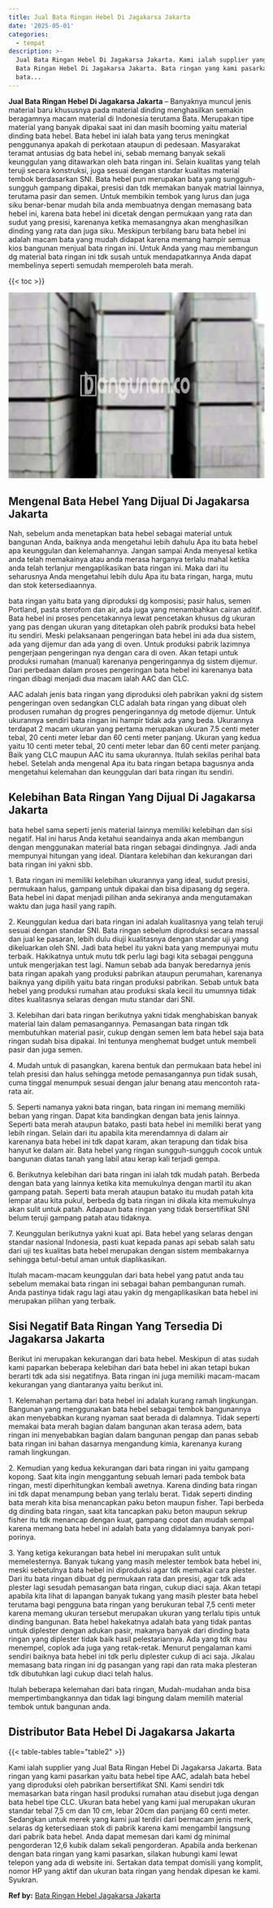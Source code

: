 ```yaml
---
title: Jual Bata Ringan Hebel Di Jagakarsa Jakarta
date: '2025-05-01'
categories:
  - tempat
description: >-
  Jual Bata Ringan Hebel Di Jagakarsa Jakarta. Kami ialah supplier yang Jual
  Bata Ringan Hebel Di Jagakarsa Jakarta. Bata ringan yang kami pasarkan yaitu
  bata...
---
```


**Jual Bata Ringan Hebel Di Jagakarsa Jakarta** – Banyaknya muncul jenis material baru khususnya pada material dinding menghasilkan semakin beragamnya macam material di Indonesia terutama Bata. Merupakan tipe material yang banyak dipakai saat ini dan masih booming yaitu material dinding bata hebel. Bata hebel ini ialah bata yang terus meningkat penggunanya apakah di perkotaan ataupun di pedesaan. Masyarakat teramat antusias dg bata hebel ini, sebab memang banyak sekali keunggulan yang ditawarkan oleh bata ringan ini. Selain kualitas yang telah teruji secara konstruksi, juga sesuai dengan standar kualitas material tembok berdasarkan SNI. Bata hebel pun merupakan bata yang sungguh-sungguh gampang dipakai, presisi dan tdk memakan banyak matrial lainnya, terutama pasir dan semen. Untuk membikin tembok yang lurus dan juga siku benar-benar mudah bila anda membuatnya dengan memasang bata hebel ini, karena bata hebel ini dicetak dengan permukaan yang rata dan sudut yang presisi, karenanya ketika memasangnya akan menghasilkan dinding yang rata dan juga siku. Meskipun terbilang baru bata hebel ini adalah macam bata yang mudah didapat karena memang hampir semua kios bangunan menjual bata ringan ini. Untuk Anda yang mau membangun dg material bata ringan ini tdk susah untuk mendapatkannya Anda dapat membelinya seperti semudah memperoleh bata merah.

{{< toc >}}

![Jual Bata Ringan Hebel Di Jagakarsa Jakarta](/images/jual-hebel-murah-23.png)

## Mengenal Bata Hebel Yang Dijual Di Jagakarsa Jakarta

Nah, sebelum anda menetapkan bata hebel sebagai material untuk bangunan Anda, baiknya anda mengetahui lebih dahulu Apa itu bata hebel apa keunggulan dan kelemahannya. Jangan sampai Anda menyesal ketika anda telah memakainya atau anda merasa harganya terlalu mahal ketika anda telah terlanjur mengaplikasikan bata ringan ini. Maka dari itu seharusnya Anda mengetahui lebih dulu Apa itu bata ringan, harga, mutu dan stok ketersediaannya.

bata ringan yaitu bata yang diproduksi dg komposisi; pasir halus, semen Portland, pasta sterofom dan air, ada juga yang menambahkan cairan aditif. Bata hebel ini proses pencetakannya lewat pencetakan khusus dg ukuran yang pas dengan ukuran yang ditetapkan oleh pabrik produksi bata hebel itu sendiri. Meski pelaksanaan pengeringan bata hebel ini ada dua sistem, ada yang dijemur dan ada yang di oven. Untuk produksi pabrik lazimnya pengerjaan pengeringan nya dengan cara di oven. Akan tetapi untuk produksi rumahan (manual) karenanya pengeringannya dg sistem dijemur. Dari perbedaan dalam proses pengeringan bata hebel ini karenanya bata ringan dibagi menjadi dua macam ialah AAC dan CLC.

AAC adalah jenis bata ringan yang diproduksi oleh pabrikan yakni dg sistem pengeringan oven sedangkan CLC adalah bata ringan yang dibuat oleh produsen rumahan dg progres pengeringannya dg metode dijemur. Untuk ukurannya sendiri bata ringan ini hampir tidak ada yang beda. Ukurannya terdapat 2 macam ukuran yang pertama merupakan ukuran 7.5 centi meter tebal, 20 centi meter lebar dan 60 centi meter panjang. Ukuran yang kedua yaitu 10 centi meter tebal, 20 centi meter lebar dan 60 centi meter panjang. Baik yang CLC maupun AAC itu sama ukurannya. Itulah sekilas perihal bata hebel. Setelah anda mengenal Apa itu bata ringan betapa bagusnya anda mengetahui kelemahan dan keunggulan dari bata ringan itu sendiri.

## Kelebihan Bata Ringan Yang Dijual Di Jagakarsa Jakarta

bata hebel sama seperti jenis material lainnya memiliki kelebihan dan sisi negatif. Hal ini harus Anda ketahui seandainya anda akan membangun dengan menggunakan material bata ringan sebagai dindingnya. Jadi anda mempunyai hitungan yang ideal. Diantara kelebihan dan kekurangan dari bata ringan ini yakni sbb.

1\. Bata ringan ini memiliki kelebihan ukurannya yang ideal, sudut presisi, permukaan halus, gampang untuk dipakai dan bisa dipasang dg segera. Bata hebel ini dapat menjadi pilihan anda sekiranya anda mengutamakan waktu dan juga hasil yang rapih.

2\. Keunggulan kedua dari bata ringan ini adalah kualitasnya yang telah teruji sesuai dengan standar SNI. Bata ringan sebelum diproduksi secara massal dan jual ke pasaran, lebih dulu diuji kualitasnya dengan standar uji yang dikeluarkan oleh SNI. Jadi bata hebel itu yakni bata yang mempunyai mutu terbaik. Hakikatnya untuk mutu tdk perlu lagi bagi kita sebagai pengguna untuk mengerjakan test lagi. Namun sebab ada banyak beredarnya jenis bata ringan apakah yang produksi pabrikan ataupun perumahan, karenanya baiknya yang dipilih yaitu bata ringan produksi pabrikan. Sebab untuk bata hebel yang produksi rumahan atau produksi skala kecil itu umumnya tidak dites kualitasnya selaras dengan mutu standar dari SNI.

3\. Kelebihan dari bata ringan berikutnya yakni tidak menghabiskan banyak material lain dalam pemasangannya. Pemasangan bata ringan tdk membutuhkan material pasir, cukup dengan semen lem bata hebel saja bata ringan sudah bisa dipakai. Ini tentunya menghemat budget untuk membeli pasir dan juga semen.

4\. Mudah untuk di pasangkan, karena bentuk dan permukaan bata hebel ini telah presisi dan halus sehingga metode pemasangannya pun tidak susah, cuma tinggal menumpuk sesuai dengan jalur benang atau mencontoh rata-rata air.

5\. Seperti namanya yakni bata ringan, bata ringan ini memang memiliki beban yang ringan. Dapat kita bandingkan dengan bata jenis lainnya. Seperti bata merah ataupun batako, pasti bata hebel ini memiliki berat yang lebih ringan. Selain dari itu apabila kita merendamnya di dalam air karenanya bata hebel ini tdk dapat karam, akan terapung dan tidak bisa hanyut ke dalam air. Bata hebel yang ringan sungguh-sungguh cocok untuk bangunan diatas tanah yang labil atau kerap kali terjadi gempa.

6\. Berikutnya kelebihan dari bata ringan ini ialah tdk mudah patah. Berbeda dengan bata yang lainnya ketika kita memukulnya dengan martil itu akan gampang patah. Seperti bata merah ataupun batako itu mudah patah kita lempar atau kita pukul, berbeda dg bata ringan ini dikala kita memukulnya akan sulit untuk patah. Adapaun bata ringan yang tidak bersertifikat SNI belum teruji gampang patah atau tidaknya.

7\. Keunggulan berikutnya yakni kuat api. Bata hebel yang selaras dengan standar nasional Indonesia, pasti kuat kepada panas api sebab salah satu dari uji tes kualitas bata hebel merupakan dengan sistem membakarnya sehingga betul-betul aman untuk diaplikasikan.

Itulah macam-macam keunggulan dari bata hebel yang patut anda tau sebelum memakai bata ringan ini sebagai bahan pembangunan rumah. Anda pastinya tidak ragu lagi atau yakin dg mengaplikasikan bata hebel ini merupakan pilihan yang terbaik.

## Sisi Negatif Bata Ringan Yang Tersedia Di Jagakarsa Jakarta

Berikut ini merupakan kekurangan dari bata hebel. Meskipun di atas sudah kami paparkan beberapa kelebihan dari bata hebel ini akan tetapi bukan berarti tdk ada sisi negatifnya. Bata ringan ini juga memiliki macam-macam kekurangan yang diantaranya yaitu berikut ini.

1\. Kelemahan pertama dari bata hebel ini adalah kurang ramah lingkungan. Bangunan yang menggunakan bata hebel sebagai tembok bangunannya akan menyebabkan kurang nyaman saat berada di dalamnya. Tidak seperti memakai bata merah bagian dalam bangunan akan terasa adem, bata ringan ini menyebabkan bagian dalam bangunan pengap dan panas sebab bata ringan ini bahan dasarnya mengandung kimia, karenanya kurang ramah lingkungan.

2\. Kemudian yang kedua kekurangan dari bata ringan ini yaitu gampang kopong. Saat kita ingin menggantung sebuah lemari pada tembok bata ringan, mesti diperhitungkan kembali awetnya. Karena dinding bata ringan ini tdk dapat menampung beban yang terlalu berat. Tidak seperti dinding bata merah kita bisa menancapkan paku beton maupun fisher. Tapi berbeda dg dinding bata ringan, saat kita tancapkan paku beton maupun sekrup fisher itu tdk menancap dengan kuat, gampang copot dan mudah sempal karena memang bata hebel ini adalah bata yang didalamnya banyak pori-porinya.

3\. Yang ketiga kekurangan bata hebel ini merupakan sulit untuk memelesternya. Banyak tukang yang masih melester tembok bata hebel ini, meski sebetulnya bata hebel ini diproduksi agar tdk memakai cara plester. Dari itu bata ringan dibuat dg permukaan rata dan presisi, agar tdk ada plester lagi sesudah pemasangan bata ringan, cukup diaci saja. Akan tetapi apabila kita lihat di lapangan banyak tukang yang masih plester bata hebel terutama bagi pengguna bata ringan yang berukuran tebal 7,5 centi meter karena memang ukuran tersebut merupakan ukuran yang terlalu tipis untuk dinding bangunan. Bata hebel hakekatnya adalah bata yang tidak pantas untuk diplester dengan adukan pasir, makanya banyak dari dinding bata ringan yang diplester tidak baik hasil pelestariannya. Ada yang tdk mau menempel, coplok ada juga yang retak-retak. Menurut pengalaman kami sendiri baiknya bata hebel ini tdk perlu diplester cukup di aci saja. Jikalau memasang bata ringan ini dg pasangan yang rapi dan rata maka plesteran tdk dibutuhkan lagi cukup diaci telah halus.

Itulah beberapa kelemahan dari bata ringan, Mudah-mudahan anda bisa mempertimbangkannya dan tidak lagi bingung dalam memilih material tembok untuk bangunan anda.

## Distributor Bata Hebel Di Jagakarsa Jakarta

{{< table-tables table="table2" >}}

Kami ialah supplier yang Jual Bata Ringan Hebel Di Jagakarsa Jakarta. Bata ringan yang kami pasarkan yaitu bata hebel tipe AAC, adalah bata hebel yang diproduksi oleh pabrikan bersertifikat SNI. Kami sendiri tdk memasarkan bata ringan hasil produksi rumahan atau disebut juga dengan bata hebel tipe CLC. Ukuran bata hebel yang kami jual merupakan ukuran standar tebal 7,5 cm dan 10 cm, lebar 20cm dan panjang 60 centi meter. Sedangkan untuk merek yang kami jual terdiri dari bermacam jenis merk, selaras dg ketersediaan stok di pabrik karena kami mengambil langsung dari pabrik bata hebel. Anda dapat memesan dari kami dg minimal pengorderan 12,6 kubik dalam sekali pengorderan. Apabila anda berkenan dengan bata ringan yang kami pasarkan, silakan hubungi kami lewat telepon yang ada di website ini. Sertakan data tempat domisili yang komplit, nomor HP yang aktif dan ukuran bata ringan yang hendak dipesan ke kami. Syukran.

**Ref by:** [Bata Ringan Hebel Jagakarsa Jakarta](https://id.wikipedia.org/wiki/Bata)
